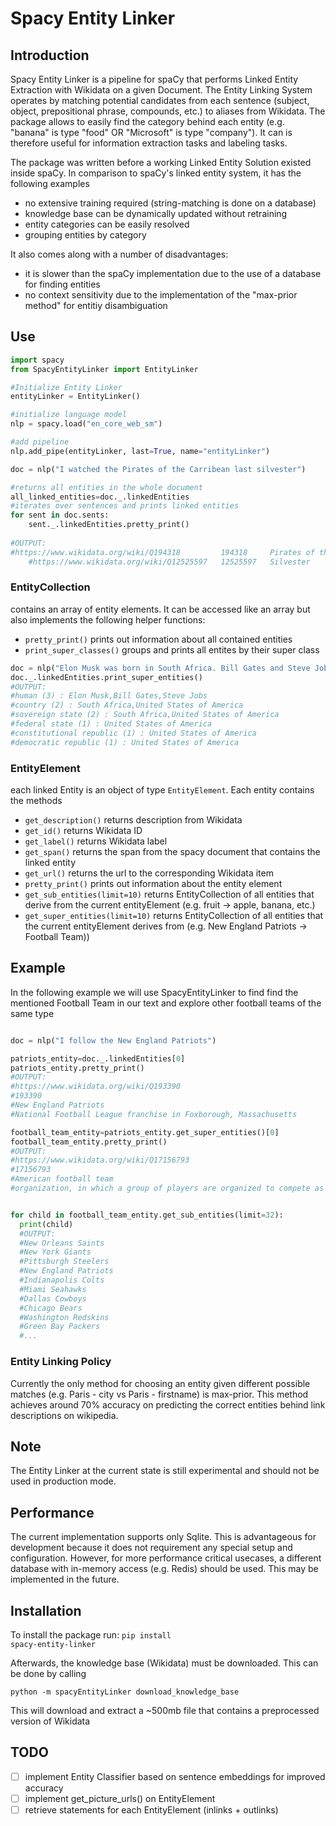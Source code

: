 # Spacy Entity Linker

## Introduction
Spacy Entity Linker is a pipeline for spaCy that performs Linked Entity Extraction with Wikidata on 
a given Document.
The Entity Linking System operates by matching potential candidates from each sentence
 (subject, object, prepositional phrase, compounds, etc.) to aliases 
from Wikidata. The package allows to easily find the category behind each entity (e.g. "banana" is type "food" OR "Microsoft" is type "company"). It can 
is therefore useful for information extraction tasks and labeling tasks.

The package was written before a working Linked Entity Solution existed inside spaCy. In comparison to spaCy's linked entity system, it has the following examples
- no extensive training required (string-matching is done on a database)
- knowledge base can be dynamically updated without retraining
- entity categories can be easily resolved
- grouping entities by category

It also comes along with a number of disadvantages:
- it is slower than the spaCy implementation due to the use of a database for finding entities
- no context sensitivity due to the implementation of the "max-prior method" for entitiy disambiguation


## Use
```python
import spacy
from SpacyEntityLinker import EntityLinker

#Initialize Entity Linker
entityLinker = EntityLinker()

#initialize language model
nlp = spacy.load("en_core_web_sm")

#add pipeline
nlp.add_pipe(entityLinker, last=True, name="entityLinker")

doc = nlp("I watched the Pirates of the Carribean last silvester")

#returns all entities in the whole document
all_linked_entities=doc._.linkedEntities
#iterates over sentences and prints linked entities
for sent in doc.sents:
    sent._.linkedEntities.pretty_print()
    
#OUTPUT:
#https://www.wikidata.org/wiki/Q194318         194318     Pirates of the Caribbean        Series of fantasy adventure films                                                                   
    #https://www.wikidata.org/wiki/Q12525597   12525597   Silvester                       the day celebrated on 31 December (Roman Catholic Church) or 2 January (Eastern Orthodox Churches)                

```

### EntityCollection
contains an array of entity elements. It can be accessed like an array but also implements the following 
helper functions:
- <code>pretty_print()</code> prints out information about all contained entities
- <code>print_super_classes()</code> groups and prints all entites by their super class

```python
doc = nlp("Elon Musk was born in South Africa. Bill Gates and Steve Jobs come from the United States")
doc._.linkedEntities.print_super_entities()
#OUTPUT:
#human (3) : Elon Musk,Bill Gates,Steve Jobs
#country (2) : South Africa,United States of America
#sovereign state (2) : South Africa,United States of America
#federal state (1) : United States of America
#constitutional republic (1) : United States of America
#democratic republic (1) : United States of America
```
### EntityElement
each linked Entity is an object of type <code>EntityElement</code>. Each entity contains the methods

- <code>get_description()</code> returns description from Wikidata
- <code>get_id()</code> returns Wikidata ID
- <code>get_label()</code> returns Wikidata label
- <code>get_span()</code> returns the span from the spacy document that contains the linked entity
- <code>get_url()</code> returns the url to the corresponding Wikidata item
- <code>pretty_print()</code> prints out information about the entity element
- <code>get_sub_entities(limit=10)</code> returns EntityCollection of all entities that derive from the current entityElement (e.g. fruit -> apple, banana, etc.)
- <code>get_super_entities(limit=10)</code> returns EntityCollection of all entities that the current entityElement derives from (e.g. New England Patriots -> Football Team))

## Example
In the following example we will use SpacyEntityLinker to find find the mentioned Football Team in our text
and explore other football teams of the same type

```python

doc = nlp("I follow the New England Patriots")

patriots_entity=doc._.linkedEntities[0]
patriots_entity.pretty_print()
#OUTPUT:
#https://www.wikidata.org/wiki/Q193390
#193390     
#New England Patriots            
#National Football League franchise in Foxborough, Massachusetts                    

football_team_entity=patriots_entity.get_super_entities()[0]
football_team_entity.pretty_print()
#OUTPUT:
#https://www.wikidata.org/wiki/Q17156793   
#17156793   
#American football team          
#organization, in which a group of players are organized to compete as a team in American football   


for child in football_team_entity.get_sub_entities(limit=32):
  print(child)
  #OUTPUT:
  #New Orleans Saints
  #New York Giants
  #Pittsburgh Steelers
  #New England Patriots
  #Indianapolis Colts
  #Miami Seahawks
  #Dallas Cowboys
  #Chicago Bears
  #Washington Redskins
  #Green Bay Packers
  #...
```

</pre>


### Entity Linking Policy
Currently the only method for choosing an entity given different possible matches (e.g. Paris - city vs Paris - firstname) is max-prior. This method achieves around 70% accuracy on predicting
the correct entities behind link descriptions on wikipedia.

## Note
The Entity Linker at the current state is still experimental and should not be used in production mode.

## Performance
The current implementation supports only Sqlite. This is advantageous for development because 
it does not requirement any special setup and configuration. However, for more performance critical usecases, a different
database with in-memory access (e.g. Redis) should be used. This may be implemented in the future.

## Installation

To install the package run: <code>pip install spacy-entity-linker</code>

Afterwards, the knowledge base (Wikidata) must be downloaded. This can be done by calling 

<code>python -m spacyEntityLinker download_knowledge_base</code>

This will download and extract a ~500mb file that contains a preprocessed version of Wikidata

## TODO
- [ ] implement Entity Classifier based on sentence embeddings for improved accuracy 
- [ ] implement get_picture_urls() on EntityElement
- [ ] retrieve statements for each EntityElement (inlinks + outlinks)